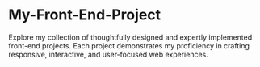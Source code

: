# My-Front-End-Project
Explore my collection of thoughtfully designed and expertly implemented front-end projects. Each project demonstrates my proficiency in crafting responsive, interactive, and user-focused web experiences.
